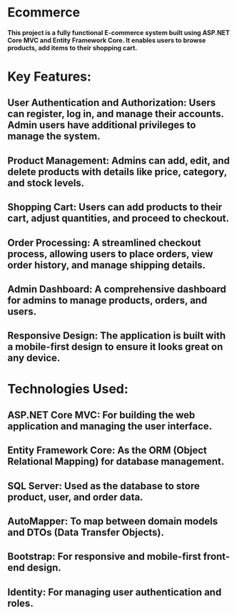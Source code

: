 
# Ecommerce

#### This project is a fully functional E-commerce system built using ASP.NET Core MVC and Entity Framework Core. It enables users to browse products, add items to their shopping cart.

# Key Features:
## User Authentication and Authorization: Users can register, log in, and manage their accounts. Admin users have additional privileges to manage the system.
## Product Management: Admins can add, edit, and delete products with details like price, category, and stock levels.
## Shopping Cart: Users can add products to their cart, adjust quantities, and proceed to checkout.
## Order Processing: A streamlined checkout process, allowing users to place orders, view order history, and manage shipping details.
## Admin Dashboard: A comprehensive dashboard for admins to manage products, orders, and users.
## Responsive Design: The application is built with a mobile-first design to ensure it looks great on any device.

# Technologies Used:
## ASP.NET Core MVC: For building the web application and managing the user interface.
## Entity Framework Core: As the ORM (Object Relational Mapping) for database management.
## SQL Server: Used as the database to store product, user, and order data.
## AutoMapper: To map between domain models and DTOs (Data Transfer Objects).
## Bootstrap: For responsive and mobile-first front-end design.
## Identity: For managing user authentication and roles.
